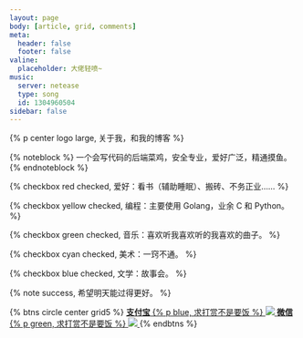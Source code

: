 ```yaml
---
layout: page
body: [article, grid, comments]
meta:
  header: false
  footer: false
valine:
  placeholder: 大佬轻喷~
music:
  server: netease
  type: song
  id: 1304960504
sidebar: false
---
```


{% p center logo large, 关于我，和我的博客 %}

{% noteblock %}
一个会写代码的后端菜鸡，安全专业，爱好广泛，精通摸鱼。
{% endnoteblock %}

{% checkbox red checked, 爱好：看书（辅助睡眠）、搬砖、不务正业…… %}

{% checkbox yellow checked, 编程：主要使用 Golang，业余 C 和 Python。 %}

{% checkbox green checked, 音乐：喜欢听我喜欢听的我喜欢的曲子。 %}

{% checkbox cyan checked, 美术：一窍不通。 %}

{% checkbox blue checked, 文学：故事会。 %}

{% note success, 希望明天能过得更好。  %}

{% btns circle center grid5 %}
<a href=''>
<b>支付宝</b>
{% p blue, 求打赏不是要饭 %}
<img src='https://upyun.secriy.com/statics/img/alipay.png'>
</a>
<a href=''>
<b>微信</b>
{% p green, 求打赏不是要饭 %}
<img src='https://upyun.secriy.com/statics/img/wechat.jpg'>
</a>
{% endbtns %}
